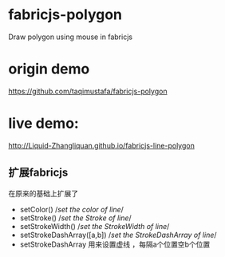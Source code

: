 # fabricjs-polygon
Draw polygon using mouse in fabricjs

# origin demo
https://github.com/taqimustafa/fabricjs-polygon

# live demo:
http://Liquid-Zhangliquan.github.io/fabricjs-line-polygon

## 扩展fabricjs
在原来的基础上扩展了
* setColor() /*set the color of line*/
* setStroke() /*set the Stroke of line*/
* setStrokeWidth() /*set the StrokeWidth of line*/
* setStrokeDashArray([a,b]) /*set the StrokeDashArray of line*/
* setStrokeDashArray 用来设置虚线 ，每隔a个位置空b个位置
